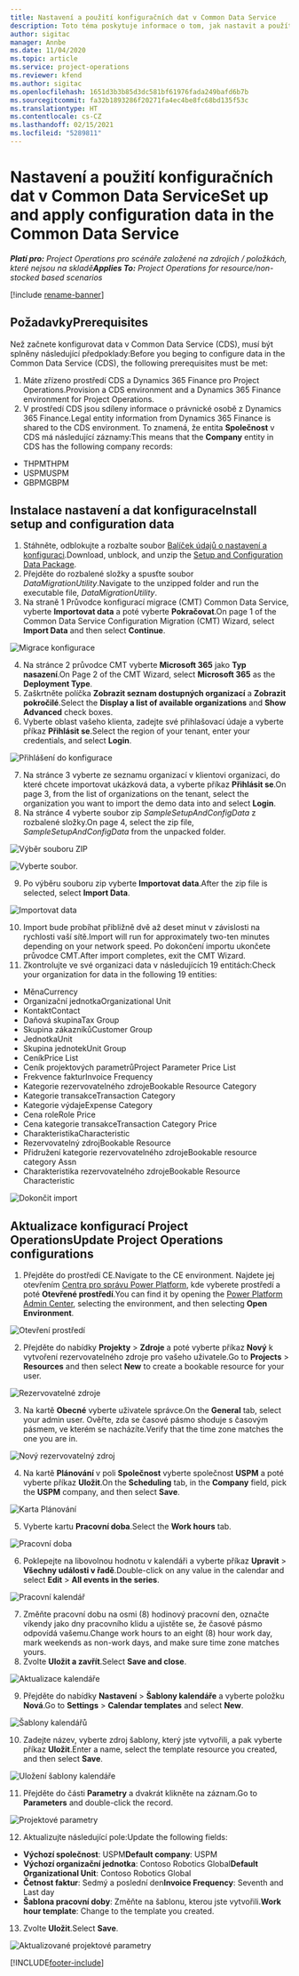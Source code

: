 ```yaml
---
title: Nastavení a použití konfiguračních dat v Common Data Service
description: Toto téma poskytuje informace o tom, jak nastavit a použít konfigurační data v aplikaci Project Operations.
author: sigitac
manager: Annbe
ms.date: 11/04/2020
ms.topic: article
ms.service: project-operations
ms.reviewer: kfend
ms.author: sigitac
ms.openlocfilehash: 1651d3b3b85d3dc581bf61976fada249bafd6b7b
ms.sourcegitcommit: fa32b1893286f20271fa4ec4be8fc68bd135f53c
ms.translationtype: HT
ms.contentlocale: cs-CZ
ms.lasthandoff: 02/15/2021
ms.locfileid: "5289811"
---
```

# <a name="set-up-and-apply-configuration-data-in-the-common-data-service"></a><span data-ttu-id="395c3-103">Nastavení a použití konfiguračních dat v Common Data Service</span><span class="sxs-lookup"><span data-stu-id="395c3-103">Set up and apply configuration data in the Common Data Service</span></span> 

<span data-ttu-id="395c3-104">_**Platí pro:** Project Operations pro scénáře založené na zdrojích / položkách, které nejsou na skladě_</span><span class="sxs-lookup"><span data-stu-id="395c3-104">_**Applies To:** Project Operations for resource/non-stocked based scenarios_</span></span>

[!include [rename-banner](~/includes/cc-data-platform-banner.md)]

## <a name="prerequisites"></a><span data-ttu-id="395c3-105">Požadavky</span><span class="sxs-lookup"><span data-stu-id="395c3-105">Prerequisites</span></span>

<span data-ttu-id="395c3-106">Než začnete konfigurovat data v Common Data Service (CDS), musí být splněny následující předpoklady:</span><span class="sxs-lookup"><span data-stu-id="395c3-106">Before you beging to configure data in the Common Data Service (CDS), the following prerequisites must be met:</span></span>

1.  <span data-ttu-id="395c3-107">Máte zřízeno prostředí CDS a Dynamics 365 Finance pro Project Operations.</span><span class="sxs-lookup"><span data-stu-id="395c3-107">Provision a CDS environment and a Dynamics 365 Finance environment for Project Operations.</span></span>
2.  <span data-ttu-id="395c3-108">V prostředí CDS jsou sdíleny informace o právnické osobě z Dynamics 365 Finance.</span><span class="sxs-lookup"><span data-stu-id="395c3-108">Legal entity information from Dynamics 365 Finance is shared to the CDS environment.</span></span> <span data-ttu-id="395c3-109">To znamená, že entita **Společnost** v CDS má následující záznamy:</span><span class="sxs-lookup"><span data-stu-id="395c3-109">This means that the **Company** entity in CDS has the following company records:</span></span>
  - <span data-ttu-id="395c3-110">THPM</span><span class="sxs-lookup"><span data-stu-id="395c3-110">THPM</span></span>
  - <span data-ttu-id="395c3-111">USPM</span><span class="sxs-lookup"><span data-stu-id="395c3-111">USPM</span></span>
  - <span data-ttu-id="395c3-112">GBPM</span><span class="sxs-lookup"><span data-stu-id="395c3-112">GBPM</span></span>

## <a name="install-setup-and-configuration-data"></a><span data-ttu-id="395c3-113">Instalace nastavení a dat konfigurace</span><span class="sxs-lookup"><span data-stu-id="395c3-113">Install setup and configuration data</span></span>

1. <span data-ttu-id="395c3-114">Stáhněte, odblokujte a rozbalte soubor [Balíček údajů o nastavení a konfiguraci](https://download.microsoft.com/download/1/3/4/1349369c-6209-42b7-b3b4-5be0e67cacd8/ProjOpsSampleSetupData-%20Integrated%20UR1.zip).</span><span class="sxs-lookup"><span data-stu-id="395c3-114">Download, unblock, and unzip the [Setup and Configuration Data Package](https://download.microsoft.com/download/1/3/4/1349369c-6209-42b7-b3b4-5be0e67cacd8/ProjOpsSampleSetupData-%20Integrated%20UR1.zip).</span></span>
2. <span data-ttu-id="395c3-115">Přejděte do rozbalené složky a spusťte soubor *DataMigrationUtility*.</span><span class="sxs-lookup"><span data-stu-id="395c3-115">Navigate to the unzipped folder and run the executable file, *DataMigrationUtility*.</span></span>
3. <span data-ttu-id="395c3-116">Na straně 1 Průvodce konfigurací migrace (CMT) Common Data Service, vyberte **Importovat data** a poté vyberte **Pokračovat**.</span><span class="sxs-lookup"><span data-stu-id="395c3-116">On page 1 of the Common Data Service Configuration Migration (CMT) Wizard, select **Import Data** and then select **Continue**.</span></span>

![Migrace konfigurace](./media/1ConfigurationMigration.png)

4. <span data-ttu-id="395c3-118">Na stránce 2 průvodce CMT vyberte **Microsoft 365** jako **Typ nasazení**.</span><span class="sxs-lookup"><span data-stu-id="395c3-118">On Page 2 of the CMT Wizard, select **Microsoft 365** as the **Deployment Type**.</span></span>
5. <span data-ttu-id="395c3-119">Zaškrtněte políčka **Zobrazit seznam dostupných organizací** a **Zobrazit pokročilé**.</span><span class="sxs-lookup"><span data-stu-id="395c3-119">Select the **Display a list of available organizations** and **Show Advanced** check boxes.</span></span>
6. <span data-ttu-id="395c3-120">Vyberte oblast vašeho klienta, zadejte své přihlašovací údaje a vyberte příkaz **Přihlásit se**.</span><span class="sxs-lookup"><span data-stu-id="395c3-120">Select the region of your tenant, enter your credentials, and select **Login**.</span></span>

![Přihlášení do konfigurace](./media/2ConfigurationSignin.png)

7. <span data-ttu-id="395c3-122">Na stránce 3 vyberte ze seznamu organizací v klientovi organizaci, do které chcete importovat ukázková data, a vyberte příkaz **Přihlásit se**.</span><span class="sxs-lookup"><span data-stu-id="395c3-122">On page 3, from the list of organizations on the tenant, select the organization you want to import the demo data into and select **Login**.</span></span>
8. <span data-ttu-id="395c3-123">Na stránce 4 vyberte soubor zip *SampleSetupAndConfigData* z rozbalené složky.</span><span class="sxs-lookup"><span data-stu-id="395c3-123">On page 4, select the zip file, *SampleSetupAndConfigData* from the unpacked folder.</span></span>

![Výběr souboru ZIP](./media/3ZipFile.png)

![Vyberte soubor.](./media/4SelectAFile.png)

9. <span data-ttu-id="395c3-126">Po výběru souboru zip vyberte **Importovat data**.</span><span class="sxs-lookup"><span data-stu-id="395c3-126">After the zip file is selected, select **Import Data**.</span></span>

![Importovat data](./media/5ImportData.png)

10. <span data-ttu-id="395c3-128">Import bude probíhat přibližně dvě až deset minut v závislosti na rychlosti vaší sítě.</span><span class="sxs-lookup"><span data-stu-id="395c3-128">Import will run for approximately two-ten minutes depending on your network speed.</span></span> <span data-ttu-id="395c3-129">Po dokončení importu ukončete průvodce CMT.</span><span class="sxs-lookup"><span data-stu-id="395c3-129">After import completes, exit the CMT Wizard.</span></span> 
11. <span data-ttu-id="395c3-130">Zkontrolujte ve své organizaci data v následujících 19 entitách:</span><span class="sxs-lookup"><span data-stu-id="395c3-130">Check your organization for data in the following 19 entities:</span></span>

  - <span data-ttu-id="395c3-131">Měna</span><span class="sxs-lookup"><span data-stu-id="395c3-131">Currency</span></span>
  - <span data-ttu-id="395c3-132">Organizační jednotka</span><span class="sxs-lookup"><span data-stu-id="395c3-132">Organizational Unit</span></span>
  - <span data-ttu-id="395c3-133">Kontakt</span><span class="sxs-lookup"><span data-stu-id="395c3-133">Contact</span></span>
  - <span data-ttu-id="395c3-134">Daňová skupina</span><span class="sxs-lookup"><span data-stu-id="395c3-134">Tax Group</span></span>
  - <span data-ttu-id="395c3-135">Skupina zákazníků</span><span class="sxs-lookup"><span data-stu-id="395c3-135">Customer Group</span></span>
  - <span data-ttu-id="395c3-136">Jednotka</span><span class="sxs-lookup"><span data-stu-id="395c3-136">Unit</span></span>
  - <span data-ttu-id="395c3-137">Skupina jednotek</span><span class="sxs-lookup"><span data-stu-id="395c3-137">Unit Group</span></span>
  - <span data-ttu-id="395c3-138">Ceník</span><span class="sxs-lookup"><span data-stu-id="395c3-138">Price List</span></span>
  - <span data-ttu-id="395c3-139">Ceník projektových parametrů</span><span class="sxs-lookup"><span data-stu-id="395c3-139">Project Parameter Price List</span></span>
  - <span data-ttu-id="395c3-140">Frekvence faktur</span><span class="sxs-lookup"><span data-stu-id="395c3-140">Invoice Frequency</span></span>
  - <span data-ttu-id="395c3-141">Kategorie rezervovatelného zdroje</span><span class="sxs-lookup"><span data-stu-id="395c3-141">Bookable Resource Category</span></span>
  - <span data-ttu-id="395c3-142">Kategorie transakce</span><span class="sxs-lookup"><span data-stu-id="395c3-142">Transaction Category</span></span>
  - <span data-ttu-id="395c3-143">Kategorie výdaje</span><span class="sxs-lookup"><span data-stu-id="395c3-143">Expense Category</span></span>
  - <span data-ttu-id="395c3-144">Cena role</span><span class="sxs-lookup"><span data-stu-id="395c3-144">Role Price</span></span>
  - <span data-ttu-id="395c3-145">Cena kategorie transakce</span><span class="sxs-lookup"><span data-stu-id="395c3-145">Transaction Category Price</span></span>
  - <span data-ttu-id="395c3-146">Charakteristika</span><span class="sxs-lookup"><span data-stu-id="395c3-146">Characteristic</span></span>
  - <span data-ttu-id="395c3-147">Rezervovatelný zdroj</span><span class="sxs-lookup"><span data-stu-id="395c3-147">Bookable Resource</span></span>
  - <span data-ttu-id="395c3-148">Přidružení kategorie rezervovatelného zdroje</span><span class="sxs-lookup"><span data-stu-id="395c3-148">Bookable resource category Assn</span></span>
  - <span data-ttu-id="395c3-149">Charakteristika rezervovatelného zdroje</span><span class="sxs-lookup"><span data-stu-id="395c3-149">Bookable Resource Characteristic</span></span>

![Dokončit import](./media/6CompleteImport.png)

## <a name="update-project-operations-configurations"></a><span data-ttu-id="395c3-151">Aktualizace konfigurací Project Operations</span><span class="sxs-lookup"><span data-stu-id="395c3-151">Update Project Operations configurations</span></span>

1. <span data-ttu-id="395c3-152">Přejděte do prostředí CE.</span><span class="sxs-lookup"><span data-stu-id="395c3-152">Navigate to the CE environment.</span></span> <span data-ttu-id="395c3-153">Najdete jej otevřením [Centra pro správu Power Platform](https://admin.powerplatform.microsoft.com/environments), kde vyberete prostředí a poté **Otevřené prostředí**.</span><span class="sxs-lookup"><span data-stu-id="395c3-153">You can find it by opening the [Power Platform Admin Center](https://admin.powerplatform.microsoft.com/environments), selecting the environment, and then selecting **Open Environment**.</span></span> 

![Otevření prostředí](./media/7OpenEnvironment.png)

2. <span data-ttu-id="395c3-155">Přejděte do nabídky **Projekty** > **Zdroje** a poté vyberte příkaz **Nový** k vytvoření rezervovatelného zdroje pro vašeho uživatele.</span><span class="sxs-lookup"><span data-stu-id="395c3-155">Go to **Projects** > **Resources** and then select **New** to create a bookable resource for your user.</span></span>

![Rezervovatelné zdroje](./media/8BookableResources.png)

3. <span data-ttu-id="395c3-157">Na kartě **Obecné** vyberte uživatele správce.</span><span class="sxs-lookup"><span data-stu-id="395c3-157">On the **General** tab, select your admin user.</span></span> <span data-ttu-id="395c3-158">Ověřte, zda se časové pásmo shoduje s časovým pásmem, ve kterém se nacházíte.</span><span class="sxs-lookup"><span data-stu-id="395c3-158">Verify that the time zone matches the one you are in.</span></span> 

![Nový rezervovatelný zdroj](./media/9NewBookableResource.png)

4. <span data-ttu-id="395c3-160">Na kartě **Plánování** v poli **Společnost** vyberte společnost **USPM** a poté vyberte příkaz **Uložit**.</span><span class="sxs-lookup"><span data-stu-id="395c3-160">On the **Scheduling** tab, in the **Company** field, pick the **USPM** company, and then select **Save**.</span></span> 

![Karta Plánování](./media/10SchedulingTab.png)

5. <span data-ttu-id="395c3-162">Vyberte kartu **Pracovní doba**.</span><span class="sxs-lookup"><span data-stu-id="395c3-162">Select the **Work hours** tab.</span></span>  

![Pracovní doba](./media/11WorkHours.png)

6. <span data-ttu-id="395c3-164">Poklepejte na libovolnou hodnotu v kalendáři a vyberte příkaz **Upravit** > **Všechny události v řadě**.</span><span class="sxs-lookup"><span data-stu-id="395c3-164">Double-click on any value in the calendar and select **Edit** > **All events in the series**.</span></span> 

![Pracovní kalendář](./media/12WorkCalendar.png)

7. <span data-ttu-id="395c3-166">Změňte pracovní dobu na osmi (8) hodinový pracovní den, označte víkendy jako dny pracovního klidu a ujistěte se, že časové pásmo odpovídá vašemu.</span><span class="sxs-lookup"><span data-stu-id="395c3-166">Change work hours to an eight (8) hour work day, mark weekends as non-work days, and make sure time zone matches yours.</span></span> 
8. <span data-ttu-id="395c3-167">Zvolte **Uložit a zavřít**.</span><span class="sxs-lookup"><span data-stu-id="395c3-167">Select **Save and close**.</span></span>

![Aktualizace kalendáře](./media/13UpdateCalendar.png)

9. <span data-ttu-id="395c3-169">Přejděte do nabídky **Nastavení** > **Šablony kalendáře** a vyberte položku **Nová**.</span><span class="sxs-lookup"><span data-stu-id="395c3-169">Go to **Settings** > **Calendar templates** and select **New**.</span></span>
 
 ![Šablony kalendářů](./media/14CalendarTemplates.png)
 
 10. <span data-ttu-id="395c3-171">Zadejte název, vyberte zdroj šablony, který jste vytvořili, a pak vyberte příkaz **Uložit**.</span><span class="sxs-lookup"><span data-stu-id="395c3-171">Enter a name, select the template resource you created, and then select **Save**.</span></span> 
 
 ![Uložení šablony kalendáře](./media/15SaveCalendarTemplate.png)
 
 11. <span data-ttu-id="395c3-173">Přejděte do části **Parametry** a dvakrát klikněte na záznam.</span><span class="sxs-lookup"><span data-stu-id="395c3-173">Go to **Parameters** and double-click the record.</span></span> 
 
 ![Projektové parametry](./media/16ProjectParameters.png)
 
12. <span data-ttu-id="395c3-175">Aktualizujte následující pole:</span><span class="sxs-lookup"><span data-stu-id="395c3-175">Update the following fields:</span></span>

 - <span data-ttu-id="395c3-176">**Výchozí společnost**: USPM</span><span class="sxs-lookup"><span data-stu-id="395c3-176">**Default company**: USPM</span></span>
 - <span data-ttu-id="395c3-177">**Výchozí organizační jednotka**: Contoso Robotics Global</span><span class="sxs-lookup"><span data-stu-id="395c3-177">**Default Organizational Unit**: Contoso Robotics Global</span></span>
 - <span data-ttu-id="395c3-178">**Četnost faktur**: Sedmý a poslední den</span><span class="sxs-lookup"><span data-stu-id="395c3-178">**Invoice Frequency**: Seventh and Last day</span></span>
 - <span data-ttu-id="395c3-179">**Šablona pracovní doby**: Změňte na šablonu, kterou jste vytvořili.</span><span class="sxs-lookup"><span data-stu-id="395c3-179">**Work hour template**: Change to the template you created.</span></span>

13. <span data-ttu-id="395c3-180">Zvolte **Uložit**.</span><span class="sxs-lookup"><span data-stu-id="395c3-180">Select **Save**.</span></span> 

![Aktualizované projektové parametry](./media/17UpdatedProjectParameters.png)


[!INCLUDE[footer-include](../includes/footer-banner.md)]